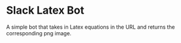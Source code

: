 # Slack Latex Bot

A simple bot that takes in Latex equations in the URL and returns the
corresponding png image.
